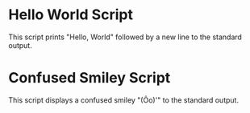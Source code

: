 # Hello World Script

This script prints "Hello, World" followed by a new line to the standard output.

# Confused Smiley Script

This script displays a confused smiley "(Ôo)'" to the standard output.

